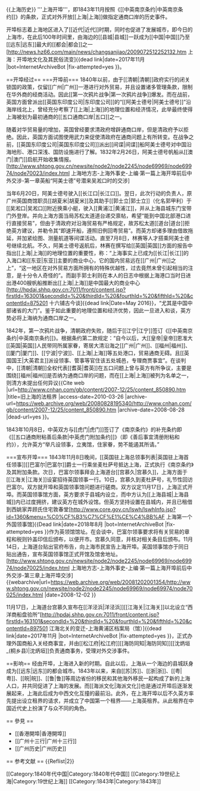 {{上海历史}}
'''上海开埠'''，即1843年11月按照《[[中英南京条约|中英南京条约]]》的条款，正式对外开放[[上海|上海]]做指定通商口岸的历史事件。

开埠标志着上海地区进入了[[近代|近代]]时期，同时也促进了发展城市，即今日的上海市，在此后100年时间里，由海边的[[县城|县城]]一跃成为[[中国|中国]]乃至[[远东|远东]]最大的[[都会|都会]]之一<ref>[http://news.hz66.com/main/news/changsanjiao/2009072512252132.htm 上海：开埠地文化及其民俗流变]{{dead link|date=2017年11月 |bot=InternetArchiveBot |fix-attempted=yes }}</ref>。

==开埠经过==
===开埠前===
1840年以前，由于[[清朝|清朝]]政府实行的闭关锁国的政策，仅留[[广州|广州]]一港进行对外贸易，并且设置诸多管理条款，限制在华外商的经商活动。因此[[第一次鸦片战争|第一次鸦片战争]]爆发。而在战前，英国方面曾派出[[英国东印度公司|东印度公司]]的“[[阿美士德号|阿美士德号]]”沿海岸线北上，曾经充分考察了[[上海|上海]]的地理位置和经济情况，此举最终使得上海被划为最初通商的[[五口通商口岸|五口]]之一。

随着对华贸易量的增加，英国曾经要求清政府增辟通商口岸，但是清政府予以拒绝。因此，英国方面试图使用武力来促使清政府在通商问题上有所转变。在战争之前，[[英国东印度公司|英国东印度公司]]派出[[间谍|间谍]]船阿美士德号对中国沿海地形、港口深浅、国防设施进行了解。1832年2月26日，阿美士德号帆船从[[澳门|澳门]]启航开始收集情报。<ref>[http://www.shtong.gov.cn/newsite/node2/node2245/node69969/node69974/node70023/index.html 上海地方志-上海外事史-上编·第一篇上海开埠前后中外交涉-第一章英船“阿美士德”号潜来吴淞口时的交涉]</ref>

当年6月20日，阿美士德号驶入[[长江口|长江口]]。翌日，此次行动的负责人，原广州英国商馆职员[[胡夏米|胡夏米]]及其助手[[郭士立|郭士立]]（化名郭甲利）于[[吴淞口|吴淞口]]附近换乘小艇，驶入[[黄浦江|黄浦江]]，并从上海县城东门宝带门外登岸。并向上海方面当局苏松太道道台递交禀帖，希望“能到中国北部港口进行直接贸易”，但由于清政府对沿海贸易有严格规定，故苏松太道[[道台|道台]]拒绝英方建议，并勒令其“即速开船，遵照旧例回粤贸易”。而英方却诸多理由借故拖延，并加紧绘图、测量航道等间谍活动。直至7月8日，林赛等人才搭乘阿美士德号继续北航。不久，阿美士德号返航后，林赛在撰写给[[英国|英国]]方面的报告中指出[[上海|上海]]的地理位置的重要性，称：“上海事实上已成为[[长江|长江]]的入海口和[[东亚|东亚]]主要的商业中心，它的国内贸易远在[[广州|广州]]之上”，“这一地区在对外贸易方面所拥有的特殊优越性，过去竟然未曾引起相当的注意，是十分令人奇怪的”。而副手郭士利则在本人的日志中根据上海港口当时日进出港400艘帆船推断出[[上海|上海]]是中国最大的商业中心<ref>[http://hpdaj.shhp.gov.cn:7011/front/content.jsp?firstId=163001&secondId=%20&thirdId=%20&fourthId=%20&fifthId=%20&contentId=875201 十六铺古今谈]</ref>{{dead link|Date=May 2016}}，“尤其是中国中部诸省的大门”。鉴于如此重要的地理位置和经济优势，因此一旦进入和谈，英方势必将上海纳为通商口岸之一。

1842年，第一次鸦片战争，清朝政府失败，随后于[[江宁|江宁]]签订《[[中英南京条约|中英南京条约]]》。根据条约第二款规定：“自今以后，大[[皇帝|皇帝]]恩准大[[英国|英国]]人民带同所属家眷，寄居大清沿海之[[广州|广州]]、[[福州|福州]]、[[厦门|厦门]]、[[宁波|宁波]]、[[上海|上海]]等五处港口，贸易通商无碍。且[[英国国王|大英君主]]派设领事、管事等官住该五处城邑，专理商贾事宜”。在谈判中，[[清朝|清朝]]全权代表[[耆英|耆英]]在五口问题上曾与英方有所争议，主要是围绕[[福州|福州]]是否纳为通商口岸的问题，而在[[上海|上海]]被列为名单之一，则清方未提出任何异议<ref>{{Cite web |url=http://www.cnhan.com/gb/content/2007-12/25/content_850890.htm |title=旧上海的法租界 |access-date=2010-03-26 |archive-url=https://web.archive.org/web/20080828195340/http://www.cnhan.com/gb/content/2007-12/25/content_850890.htm |archive-date=2008-08-28 |dead-url=yes }}</ref>。

1843年10月8日，中英双方与[[虎门|虎门]]签订了《南京条约》的补充条约即《[[五口通商附粘善后条款|中英虎门附加条约]]》（即《善后事宜清册附粘和约》），允许英方“举凡设领事，立夷馆，住家眷，势不能遏其所请。”

===宣布开埠===
1843年11月8日晚间，[[英国驻上海总领事列表|英国驻上海首任领事]][[巴富尔|巴富尔]]爵士一行乘坐麦杜萨号抵达上海，正式执行《南京条约》及其附加条款。次日，巴富尔领事拜会上海道台[[宫慕久|宫慕久]]，上海方面于[[江海关|江海关]]设宴招待英国领事一行。10日，宫慕久到麦杜萨号，礼节性回访巴富尔。双方就开埠和英国领事馆问题进行磋商。双方议定11月17日，上海正式开埠。而英国领事馆方面，英方要求于县城内设立，而中方认为[[上海县城|上海县城]]内已过度拥挤，建议英方在城外设馆。但英方坚持设置在县城内，并且已租借到西姚家弄顾氏住宅敦春堂<ref>[http://www.core.gov.cn/lswh/lswhInfo.jsp?id=1360&menu=%C0%CF%B3%C7%CF%E1%CE%C4%BB%AF 上海第一个外国领事馆]{{Dead link|date=2018年8月 |bot=InternetArchiveBot |fix-attempted=yes }}</ref>作为英领馆馆址。在会谈中，巴富尔领事要求将有关贸易的章程和税则钤盖印信后颁布，以便开市。宫慕久同意，并核对相关条目后颁布。11月14日，上海道台贴出官府布告，向上海市民宣告上海开埠。英国领事馆亦于同日贴出通告，宣布英国领事馆正式开馆及馆舍地址。<ref>[http://www.shtong.gov.cn/newsite/node2/node2245/node69969/node69974/node70025/index.html 上海地方志-上海外事史-上编·第一篇上海开埠前后中外交涉-第三章上海开埠交涉] {{webarchive|url=https://web.archive.org/web/20081202001354/http://www.shtong.gov.cn/newsite/node2/node2245/node69969/node69974/node70025/index.html |date=2008-12-02 }}</ref>

11月17日，上海道台宫慕久宣布在[[洋泾浜|洋泾浜]][[江海关|江海关]]以北设立“西洋商船盘验所”<ref>[http://hpdaj.shhp.gov.cn:7011/front/content.jsp?firstId=163101&secondId=%20&thirdId=%20&fourthId=%20&fifthId=%20&contentId=897501 江海北关的变迁-上海黄浦区档案局（馆）]{{dead link|date=2017年11月 |bot=InternetArchiveBot |fix-attempted=yes }}</ref>，正式办理外国商船入关经商事宜，并由[[松江府|松江府]][[海防同知|海防同知]][[沈炳垣_(桐乡县)|沈炳垣]]负责通商事务，受理对外交涉事件。

==影响==
经由开埠，上海进入新的时期。自此以后，上海从一个海边的县城跃身成为[[远东|远东]]的都会城市。1843年以来，来自[[苏|苏]]、[[浙|浙]]、[[粤|粤]]、[[皖|皖]]、[[鲁|鲁]]等周边省份的移民和其他海外移民一起构成了新的上海人口，并共同促进了上海的发展。而[[海派文化|海派文化]]也是通过开埠后逐渐发展起来，上海此后成为中西文化互撞的最前沿。此外，在上海开埠以后不久英方率先提出设立租界的请求，并成立了中国第一个租界——上海英租界。从此租界在中国近代史上扮演了与众不同的角色。

== 參見 ==
* [[香港開埠|香港開埠]]
* [[广州十三行|广州十三行]]
* [[广州历史|广州历史]]

== 参考文献 ==
{{Reflist|2}}

[[Category:1840年代中国|Category:1840年代中国]]
[[Category:19世纪上海|Category:19世纪上海]]
[[Category:1843年|Category:1843年]]